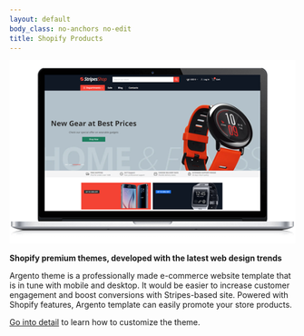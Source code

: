 ```yaml
---
layout: default
body_class: no-anchors no-edit
title: Shopify Products
---
```


![Argento Stripes](/images/shopify/stripes-homepage-1.png)

**Shopify premium themes, developed with the latest web design trends**

Argento theme is a professionally made e-commerce website template that is in tune with mobile and desktop. It would be easier to increase customer engagement and boost conversions with Stripes-based site. Powered with Shopify features, Argento template can easily promote your store products.

[Go into detail](argento/stripes/) to learn how to customize the theme.
